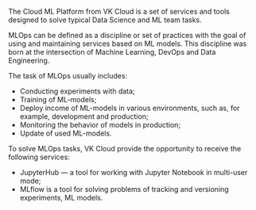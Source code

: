 The Cloud ML Platform from VK Cloud is a set of services and tools designed to solve typical Data Science and ML team tasks.

MLOps can be defined as a discipline or set of practices with the goal of using and maintaining services based on ML models. This discipline was born at the intersection of Machine Learning, DevOps and Data Engineering.

The task of MLOps usually includes:

- Conducting experiments with data;
- Training of ML-models;
- Deploy income of ML-models in various environments, such as, for example, development and production;
- Monitoring the behavior of models in production;
- Update of used ML-models.

To solve MLOps tasks, VK Cloud provide the opportunity to receive the following services:

- JupyterHub — a tool for working with Jupyter Notebook in multi-user mode;
- MLflow is a tool for solving problems of tracking and versioning experiments, ML models.
